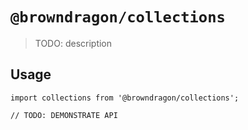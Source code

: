 # `@browndragon/collections`

> TODO: description

## Usage

```
import collections from '@browndragon/collections';

// TODO: DEMONSTRATE API
```
